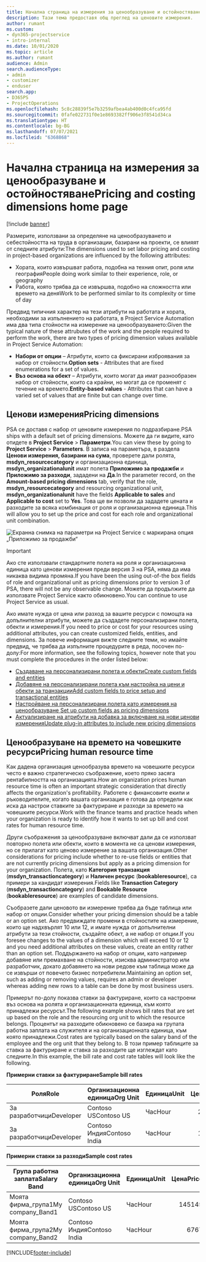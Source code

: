 ```yaml
---
title: Начална страница на измерения за ценообразуване и остойностяване
description: Тази тема предоставя общ преглед на ценовите измерения.
author: rumant
ms.custom:
- dyn365-projectservice
- intro-internal
ms.date: 10/01/2020
ms.topic: article
ms.author: rumant
audience: Admin
search.audienceType:
- admin
- customizer
- enduser
search.app:
- D365PS
- ProjectOperations
ms.openlocfilehash: 5c8c28839f5e7b3259afbea4ab400d0c4fca95fd
ms.sourcegitcommit: 0fafe022731f0e1e8693382ff906e3f8541d34ca
ms.translationtype: HT
ms.contentlocale: bg-BG
ms.lasthandoff: 07/07/2021
ms.locfileid: "6368868"
---
```

# <a name="pricing-and-costing-dimensions-home-page"></a><span data-ttu-id="babf5-103">Начална страница на измерения за ценообразуване и остойностяване</span><span class="sxs-lookup"><span data-stu-id="babf5-103">Pricing and costing dimensions home page</span></span>

[!include [banner](../includes/psa-now-project-operations.md)]

<span data-ttu-id="babf5-104">Размерите, използвани за определяне на ценообразуването и себестойността на труда в организации, базирани на проекти, се влияят от следните атрибути:</span><span class="sxs-lookup"><span data-stu-id="babf5-104">The dimensions used to set labor pricing and costing in project-based organizations are influenced by the following attributes:</span></span>

- <span data-ttu-id="babf5-105">Хората, които извършват работа, подобна на техния опит, роля или география</span><span class="sxs-lookup"><span data-stu-id="babf5-105">People doing work similar to their experience, role, or geography</span></span>
- <span data-ttu-id="babf5-106">Работа, която трябва да се извършва, подобно на сложността или времето на деня</span><span class="sxs-lookup"><span data-stu-id="babf5-106">Work to be performed similar to its complexity or time of day</span></span>

<span data-ttu-id="babf5-107">Предвид типичния характер на тези атрибути на работата и хората, необходими за изпълнението на работата, в Project Service Automation има два типа стойности на измерение на ценообразуването:</span><span class="sxs-lookup"><span data-stu-id="babf5-107">Given the typical nature of these attrubutes of the work and the people required to perform the work, there are two types of pricing dimension values available in Project Service Automation:</span></span> 

- <span data-ttu-id="babf5-108">**Набори от опции** – Атрибути, които са фиксирани изброявания за набор от стойности.</span><span class="sxs-lookup"><span data-stu-id="babf5-108">**Option sets** - Attributes that are fixed enumerations for a set of values.</span></span>
- <span data-ttu-id="babf5-109">**Въз основа на обект** – Атрибути, които могат да имат разнообразен набор от стойности, които са крайни, но могат да се променят с течение на времето.</span><span class="sxs-lookup"><span data-stu-id="babf5-109">**Entity-based values** - Attributes that can have a varied set of values that are finite but can change over time.</span></span>

## <a name="pricing-dimensions"></a><span data-ttu-id="babf5-110">Ценови измерения</span><span class="sxs-lookup"><span data-stu-id="babf5-110">Pricing dimensions</span></span>

<span data-ttu-id="babf5-111">PSA се доставя с набор от ценовите измерения по подразбиране.</span><span class="sxs-lookup"><span data-stu-id="babf5-111">PSA ships with a default set of pricing dimensions.</span></span> <span data-ttu-id="babf5-112">Можете да ги видите, като отидете в **Project Service** > **Параметри**.</span><span class="sxs-lookup"><span data-stu-id="babf5-112">You can view these by going to **Project Service** > **Parameters**.</span></span> <span data-ttu-id="babf5-113">В записа на параметъра, в раздела **Ценови измерения, базирани на сума**, проверете дали ролята, **msdyn_resourcecategory** и организационна единица, **msdyn_organizationalunit** имат полета **Приложимо за продажби** и **Приложимо за разходи**, зададени на **Да**.</span><span class="sxs-lookup"><span data-stu-id="babf5-113">In the parameter record, on the **Amount-based pricing dimensions** tab, verify that the role, **msdyn_resourcecategory** and resourcing organizational unit, **msdyn_organizationalunit** have the fields **Applicable to sales** and **Applicable to cost** set to **Yes**.</span></span> <span data-ttu-id="babf5-114">Това ще ви позволи да зададете цената и разходите за всяка комбинация от роля и организационна единица.</span><span class="sxs-lookup"><span data-stu-id="babf5-114">This will allow you to set up the price and cost for each role and organizational unit combination.</span></span>

![Екранна снимка на параметри на Project Service с маркирана опция „Приложимо за продажби“](media/PS-OOB-parameters.png)

> [!IMPORTANT]
> <span data-ttu-id="babf5-116">Ако сте използвали стандартните полета на роля и организационна единица като ценови измерения преди версия 3 на PSA, няма да има никаква видима промяна.</span><span class="sxs-lookup"><span data-stu-id="babf5-116">If you have been the using out-of-the box fields of role and organizational unit as pricing dimensions prior to version 3 of PSA, there will not be any observable change.</span></span> <span data-ttu-id="babf5-117">Можете да продължите да използвате Project Service както обикновено.</span><span class="sxs-lookup"><span data-stu-id="babf5-117">You can continue to use Project Service as usual.</span></span> 

<span data-ttu-id="babf5-118">Ако имате нужда от цена или разход за вашите ресурси с помощта на допълнителни атрибути, можете да създадете персонализирани полета, обекти и измерения.</span><span class="sxs-lookup"><span data-stu-id="babf5-118">If you need to price or cost for your resources using additional attributes, you can create customized fields, entities, and dimensions.</span></span> <span data-ttu-id="babf5-119">За повече информация вижте следните теми, но имайте предвид, че трябва да изпълните процедурите в реда, посочен по-долу:</span><span class="sxs-lookup"><span data-stu-id="babf5-119">For more information, see the following topics, however note that you must complete the procedures in the order listed below:</span></span>

- [<span data-ttu-id="babf5-120">Създаване на персонализирани полета и обекти</span><span class="sxs-lookup"><span data-stu-id="babf5-120">Create custom fields and entities</span></span>](create-custom-fields-entities.md)
- [<span data-ttu-id="babf5-121">Добавяне на персонализирани полета към настройка на цени и обекти за транзакции</span><span class="sxs-lookup"><span data-stu-id="babf5-121">Add custom fields to price setup and transactional entities</span></span>](field-references.md)
- [<span data-ttu-id="babf5-122">Настройване на персонализирани полета като измерения на ценообразуване </span><span class="sxs-lookup"><span data-stu-id="babf5-122">Set up custom fields as pricing dimensions</span></span>](set-up-pricing-dimensions.md)
- [<span data-ttu-id="babf5-123">Актуализиране на атрибути на добавка за включване на нови ценови измерения</span><span class="sxs-lookup"><span data-stu-id="babf5-123">Update plug-in attributes to include new pricing dimensions</span></span>](update-plug-in-attributes.md)

## <a name="pricing-human-resource-time"></a><span data-ttu-id="babf5-124">Ценообразуване на времето на човешките ресурси</span><span class="sxs-lookup"><span data-stu-id="babf5-124">Pricing human resource time</span></span>
<span data-ttu-id="babf5-125">Как дадена организация ценообразува времето на човешките ресурси често е важно стратегическо съображение, което пряко засяга рентабилността на организацията.</span><span class="sxs-lookup"><span data-stu-id="babf5-125">How an organization prices human resource time is often an important strategic consideration that directly affects the organization's profitability.</span></span> <span data-ttu-id="babf5-126">Работете с финансовите екипи и ръководителите, когато вашата организация е готова да определи как иска да настрои ставките за фактуриране и разходи за времето на човешките ресурси.</span><span class="sxs-lookup"><span data-stu-id="babf5-126">Work with the finance teams and practice heads when your organization is ready to identify how it wants to set up bill and cost rates for human resource time.</span></span>

<span data-ttu-id="babf5-127">Други съображения за ценообразуване включват дали да се използват повторно полета или обекти, които в момента не са ценови измерения, но се прилагат като ценово измерение за вашата организация.</span><span class="sxs-lookup"><span data-stu-id="babf5-127">Other considerations for pricing include whether to re-use fields or entities that are not currently pricing dimensions but apply as a pricing dimension for your organization.</span></span> <span data-ttu-id="babf5-128">Полета, като **Категория транзакция** (**msdyn_transactioncategory**) и **Наличен ресурс** (**bookableresource**), са примери за кандидат измерения.</span><span class="sxs-lookup"><span data-stu-id="babf5-128">Fields like **Transaction Category** (**msdyn_transactioncategory**) and **Bookable Resource** (**bookableresource**) are examples of candidate dimensions.</span></span> 

<span data-ttu-id="babf5-129">Съобразете дали ценовото ви измерение трябва да бъде таблица или набор от опции.</span><span class="sxs-lookup"><span data-stu-id="babf5-129">Consider whether your pricing dimension should be a table or an option set.</span></span> <span data-ttu-id="babf5-130">Ако предвиждате промени в стойностите на измерение, които ще надхвърлят 10 или 12, и имате нужда от допълнителни атрибути за тези стойности, създайте обект, а не набор от опции.</span><span class="sxs-lookup"><span data-stu-id="babf5-130">If you foresee changes to the values of a dimension which will exceed 10 or 12 and you need additional attributes on these values, create an entity rather than an option set.</span></span> <span data-ttu-id="babf5-131">Поддържането на набор от опции, като например добавяне или премахване на стойности, изисква администратор или разработчик, докато добавянето на нови редове към таблица може да се извърши от повечето бизнес потребители.</span><span class="sxs-lookup"><span data-stu-id="babf5-131">Maintaining an option set, such as adding or removing values, requires an admin or developer whereas adding new rows to a table can be done by most business users.</span></span>

<span data-ttu-id="babf5-132">Примерът по-долу показва ставки за фактуриране, които са настроени въз основа на ролята и организационната единица, към която принадлежи ресурсът.</span><span class="sxs-lookup"><span data-stu-id="babf5-132">The following example shows bill rates that are set up based on the role and the resourcing org unit to which the resource belongs.</span></span> <span data-ttu-id="babf5-133">Процентът на разходите обикновено се базира на групата работна заплата на служителя и на организационната единица, към която принадлежи.</span><span class="sxs-lookup"><span data-stu-id="babf5-133">Cost rates are typically based on the salary band of the employee and the org unit that they belong to.</span></span> <span data-ttu-id="babf5-134">В този пример таблиците за ставка за фактуриране и ставка за разходите ще изглеждат като следните.</span><span class="sxs-lookup"><span data-stu-id="babf5-134">In this example, the bill rate and cost rate tables will look like the following.</span></span>

<span data-ttu-id="babf5-135">**Примерни ставки за фактуриране**</span><span class="sxs-lookup"><span data-stu-id="babf5-135">**Sample bill rates**</span></span>

| <span data-ttu-id="babf5-136">Роля</span><span class="sxs-lookup"><span data-stu-id="babf5-136">Role</span></span>        | <span data-ttu-id="babf5-137">Организационна единица</span><span class="sxs-lookup"><span data-stu-id="babf5-137">Org Unit</span></span>    |<span data-ttu-id="babf5-138">Единица</span><span class="sxs-lookup"><span data-stu-id="babf5-138">Unit</span></span>      |<span data-ttu-id="babf5-139">Цена</span><span class="sxs-lookup"><span data-stu-id="babf5-139">Price</span></span>      |<span data-ttu-id="babf5-140">Валута</span><span class="sxs-lookup"><span data-stu-id="babf5-140">Currency</span></span>  |
| ------------|-------------|----------|----------:|----------|
| <span data-ttu-id="babf5-141">За разработчици</span><span class="sxs-lookup"><span data-stu-id="babf5-141">Developer</span></span>   | <span data-ttu-id="babf5-142">Contoso US</span><span class="sxs-lookup"><span data-stu-id="babf5-142">Contoso US</span></span>  |<span data-ttu-id="babf5-143">Час</span><span class="sxs-lookup"><span data-stu-id="babf5-143">Hour</span></span> | <span data-ttu-id="babf5-144">200</span><span class="sxs-lookup"><span data-stu-id="babf5-144">200</span></span>|<span data-ttu-id="babf5-145">USD</span><span class="sxs-lookup"><span data-stu-id="babf5-145">USD</span></span>     |
| <span data-ttu-id="babf5-146">За разработчици</span><span class="sxs-lookup"><span data-stu-id="babf5-146">Developer</span></span>   | <span data-ttu-id="babf5-147">Contoso Индия</span><span class="sxs-lookup"><span data-stu-id="babf5-147">Contoso India</span></span> |<span data-ttu-id="babf5-148">Час</span><span class="sxs-lookup"><span data-stu-id="babf5-148">Hour</span></span>|   <span data-ttu-id="babf5-149">112</span><span class="sxs-lookup"><span data-stu-id="babf5-149">112</span></span>|<span data-ttu-id="babf5-150">USD</span><span class="sxs-lookup"><span data-stu-id="babf5-150">USD</span></span>     |


<span data-ttu-id="babf5-151">**Примерни ставки за разходи**</span><span class="sxs-lookup"><span data-stu-id="babf5-151">**Sample cost rates**</span></span>

| <span data-ttu-id="babf5-152">Група работна заплата</span><span class="sxs-lookup"><span data-stu-id="babf5-152">Salary Band</span></span>     | <span data-ttu-id="babf5-153">Организационна единица</span><span class="sxs-lookup"><span data-stu-id="babf5-153">Org Unit</span></span>    |<span data-ttu-id="babf5-154">Единица</span><span class="sxs-lookup"><span data-stu-id="babf5-154">Unit</span></span>      |<span data-ttu-id="babf5-155">Цена</span><span class="sxs-lookup"><span data-stu-id="babf5-155">Price</span></span>      |<span data-ttu-id="babf5-156">Валута</span><span class="sxs-lookup"><span data-stu-id="babf5-156">Currency</span></span>  |
| ----------------|-------------|----------|----------:|----------|
| <span data-ttu-id="babf5-157">Моята фирма_група1</span><span class="sxs-lookup"><span data-stu-id="babf5-157">My company_Band1</span></span> | <span data-ttu-id="babf5-158">Contoso US</span><span class="sxs-lookup"><span data-stu-id="babf5-158">Contoso US</span></span>  |<span data-ttu-id="babf5-159">Час</span><span class="sxs-lookup"><span data-stu-id="babf5-159">Hour</span></span> | <span data-ttu-id="babf5-160">145</span><span class="sxs-lookup"><span data-stu-id="babf5-160">145</span></span>|<span data-ttu-id="babf5-161">USD</span><span class="sxs-lookup"><span data-stu-id="babf5-161">USD</span></span>     |
| <span data-ttu-id="babf5-162">Моята фирма_група2</span><span class="sxs-lookup"><span data-stu-id="babf5-162">My company_Band2</span></span> | <span data-ttu-id="babf5-163">Contoso Индия</span><span class="sxs-lookup"><span data-stu-id="babf5-163">Contoso India</span></span> |<span data-ttu-id="babf5-164">Час</span><span class="sxs-lookup"><span data-stu-id="babf5-164">Hour</span></span>|   <span data-ttu-id="babf5-165">67</span><span class="sxs-lookup"><span data-stu-id="babf5-165">67</span></span>|<span data-ttu-id="babf5-166">USD</span><span class="sxs-lookup"><span data-stu-id="babf5-166">USD</span></span>     |


[!INCLUDE[footer-include](../includes/footer-banner.md)]